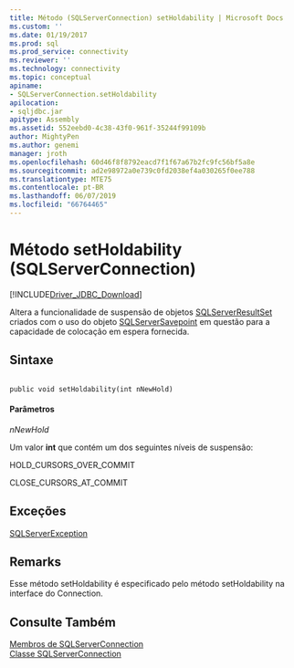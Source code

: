 ```yaml
---
title: Método (SQLServerConnection) setHoldability | Microsoft Docs
ms.custom: ''
ms.date: 01/19/2017
ms.prod: sql
ms.prod_service: connectivity
ms.reviewer: ''
ms.technology: connectivity
ms.topic: conceptual
apiname:
- SQLServerConnection.setHoldability
apilocation:
- sqljdbc.jar
apitype: Assembly
ms.assetid: 552eebd0-4c38-43f0-961f-35244f99109b
author: MightyPen
ms.author: genemi
manager: jroth
ms.openlocfilehash: 60d46f8f8792eacd7f1f67a67b2fc9fc56bf5a8e
ms.sourcegitcommit: ad2e98972a0e739c0fd2038ef4a030265f0ee788
ms.translationtype: MTE75
ms.contentlocale: pt-BR
ms.lasthandoff: 06/07/2019
ms.locfileid: "66764465"
---
```

# <a name="setholdability-method-sqlserverconnection"></a>Método setHoldability (SQLServerConnection)
[!INCLUDE[Driver_JDBC_Download](../../../includes/driver_jdbc_download.md)]

  Altera a funcionalidade de suspensão de objetos [SQLServerResultSet](../../../connect/jdbc/reference/sqlserverresultset-class.md) criados com o uso do objeto [SQLServerSavepoint](../../../connect/jdbc/reference/sqlserversavepoint-class.md) em questão para a capacidade de colocação em espera fornecida.  
  
## <a name="syntax"></a>Sintaxe  
  
```  
  
public void setHoldability(int nNewHold)  
```  
  
#### <a name="parameters"></a>Parâmetros  
 *nNewHold*  
  
 Um valor **int** que contém um dos seguintes níveis de suspensão:  
  
 HOLD_CURSORS_OVER_COMMIT  
  
 CLOSE_CURSORS_AT_COMMIT  
  
## <a name="exceptions"></a>Exceções  
 [SQLServerException](../../../connect/jdbc/reference/sqlserverexception-class.md)  
  
## <a name="remarks"></a>Remarks  
 Esse método setHoldability é especificado pelo método setHoldability na interface do Connection.  
  
## <a name="see-also"></a>Consulte Também  
 [Membros de SQLServerConnection](../../../connect/jdbc/reference/sqlserverconnection-members.md)   
 [Classe SQLServerConnection](../../../connect/jdbc/reference/sqlserverconnection-class.md)  
  
  
